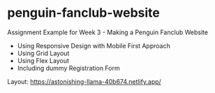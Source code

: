 # penguin-fanclub-website
Assignment Example for Week 3 - Making a Penguin Fanclub Website

- Using Responsive Design with Mobile First Approach
- Using Grid Layout
- Using Flex Layout
- Including dummy Registration Form

Layout: https://astonishing-llama-40b674.netlify.app/
